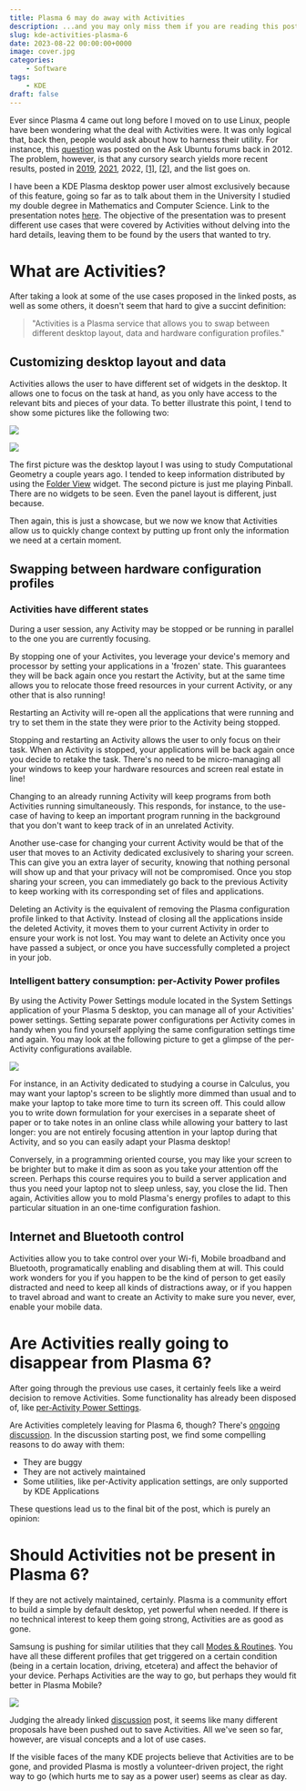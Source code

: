```yaml
---
title: Plasma 6 may do away with Activities
description: ...and you may only miss them if you are reading this post.
slug: kde-activities-plasma-6
date: 2023-08-22 00:00:00+0000
image: cover.jpg
categories:
    - Software
tags:
    - KDE
draft: false
---
```


Ever since Plasma 4 came out long before I moved on to use Linux, people have been wondering what the deal with Activities were. It was only logical that, back then, people would ask about how to harness their utility. For instance, this [question](https://askubuntu.com/questions/253990/what-is-a-activity-in-kde-and-what-can-i-do-with-it) was posted on the Ask Ubuntu forums back in 2012. The problem, however, is that any cursory search yields more recent results, posted in [2019](https://www.reddit.com/r/kde/comments/dv91f4/how_do_you_use_activities/), [2021](https://www.reddit.com/r/kde/comments/psdq10/who_uses_activities_in_kde_is_it_a_helpful_feature/), 2022, [[1]](https://www.reddit.com/r/kde/comments/utdue1/do_you_use_the_activities_feature/), [[2]](https://www.reddit.com/r/kde/comments/wrpmvz/how_do_i_kde_activities_well/), and the list goes on.

I have been a KDE Plasma desktop power user almost exclusively because of this feature, going so far as to talk about them in the University I studied my double degree in Mathematics and Computer Science. Link to the presentation notes [here](https://ofilibre.gitlab.io/transpas/jornada-cultura-libre/sw/02_Iglesias.pdf). The objective of the presentation was to present different use cases that were covered by Activities without delving into the hard details, leaving them to be found by the users that wanted to try.

# What are Activities?

After taking a look at some of the use cases proposed in the linked posts, as well as some others, it doesn't seem that hard to give a succint definition:

> "Activities is a Plasma service that allows you to swap between different desktop layout, data and hardware configuration profiles."

<!-- This definition, as well as part of the following content, is drawn from some of my lengthier [previous posts](https://invent.kde.org/heqro/awesome-activities) on the KDE Forums. -->

## Customizing desktop layout and data

Activities allows the user to have different set of widgets in the desktop. It allows one to focus on the task at hand, as you only have access to the relevant bits and pieces of your data. To better illustrate this point, I tend to show some pictures like the following two:

![](geometry.jpg)

![](play.png)

The first picture was the desktop layout I was using to study Computational Geometry a couple years ago. I tended to keep information distributed by using the [Folder View](https://docs.kde.org/stable5/en/plasma-desktop/plasma-desktop/folder-view.html) widget. The second picture is just me playing Pinball. There are no widgets to be seen. Even the panel layout is different, just because.

Then again, this is just a showcase, but we now we know that Activities allow us to quickly change context by putting up front only the information we need at a certain moment.

## Swapping between hardware configuration profiles

### Activities have different states

During a user session, any Activity may be stopped or be running in parallel to the one you are currently focusing.

By stopping one of your Activites, you leverage your device's memory and processor by setting your applications in a 'frozen' state. This guarantees they will be back again once you restart the Activity, but at the same time allows you to relocate those freed resources in your current Activity, or any other that is also running!

Restarting an Activity will re-open all the applications that were running and try to set them in the state they were prior to the Activity being stopped.

Stopping and restarting an Activity allows the user to only focus on their task. When an Activity is stopped, your applications will be back again once you decide to retake the task. There's no need to be micro-managing all your windows to keep your hardware resources and screen real estate in line!

Changing to an already running Activity will keep programs from both Activities running simultaneously. This responds, for instance, to the use-case of having to keep an important program running in the background that you don't want to keep track of in an unrelated Activity.

Another use-case for changing your current Activity would be that of the user that moves to an Activity dedicated exclusively to sharing your screen. This can give you an extra layer of security, knowing that nothing personal will show up and that your privacy will not be compromised. Once you stop sharing your screen, you can immediately go back to the previous Activity to keep working with its corresponding set of files and applications.

Deleting an Activity is the equivalent of removing the Plasma configuration profile linked to that Activity. Instead of closing all the applications inside the deleted Activity, it moves them to your current Activity in order to ensure your work is not lost. You may want to delete an Activity once you have passed a subject, or once you have successfully completed a project in your job.

### Intelligent battery consumption: per-Activity Power profiles

By using the Activity Power Settings module located in the System Settings application of your Plasma 5 desktop, you can manage all of your Activities' power settings. Setting separate power configurations per Activity comes in handy when you find yourself applying the same configuration settings time and again. You may look at the following picture to get a glimpse of the per-Activity configurations available.

![](configprofiles.jpg)

For instance, in an Activity dedicated to studying a course in Calculus, you may want your laptop's screen to be slightly more dimmed than usual and to make your laptop to take more time to turn its screen off. This could allow you to write down formulation for your exercises in a separate sheet of paper or to take notes in an online class while allowing your battery to last longer: you are not entirely focusing attention in your laptop during that Activity, and so you can easily adapt your Plasma desktop!

Conversely, in a programming oriented course, you may like your screen to be brighter but to make it dim as soon as you take your attention off the screen. Perhaps this course requires you to build a server application and thus you need your laptop not to sleep unless, say, you close the lid. Then again, Activities allow you to mold Plasma's energy profiles to adapt to this particular situation in an one-time configuration fashion.

## Internet and Bluetooth control

Activities allow you to take control over your Wi-fi, Mobile broadband and Bluetooth, programatically enabling and disabling them at will. This could work wonders for you if you happen to be the kind of person to get easily distracted and need to keep all kinds of distractions away, or if you happen to travel abroad and want to create an Activity to make sure you never, ever, enable your mobile data.

# Are Activities really going to disappear from Plasma 6?

After going through the previous use cases, it certainly feels like a weird decision to remove Activities. Some functionality has already been disposed of, like [per-Activity Power Settings](https://invent.kde.org/plasma/plasma-desktop/-/issues/60).

Are Activities completely leaving for Plasma 6, though? There's [ongoing discussion](https://invent.kde.org/plasma/plasma-workspace/-/issues/35). In the discussion starting post, we find some compelling reasons to do away with them:

- They are buggy
- They are not actively maintained
- Some utilities, like per-Activity application settings, are only supported by KDE Applications

These questions lead us to the final bit of the post, which is purely an opinion:

# Should Activities not be present in Plasma 6?

If they are not actively maintained, certainly. Plasma is a community effort to build a simple by default desktop, yet powerful when needed. If there is no technical interest to keep them going strong, Activities are as good as gone.

Samsung is pushing for similar utilities that they call [Modes & Routines](https://www.youtube.com/watch?v=HuayzNhE_B8). You have all these different profiles that get triggered on a certain condition (being in a certain location, driving, etcetera) and affect the behavior of your device. Perhaps Activities are the way to go, but perhaps they would fit better in Plasma Mobile?

![](modes.jpg)

Judging the already linked [discussion](https://invent.kde.org/plasma/plasma-workspace/-/issues/35) post, it seems like many different proposals have been pushed out to save Activities. All we've seen so far, however, are visual concepts and a lot of use cases.

If the visible faces of the many KDE projects believe that Activities are to be gone, and provided Plasma is mostly a volunteer-driven project, the right way to go (which hurts me to say as a power user) seems as clear as day.
